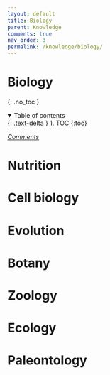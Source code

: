 ```yaml
---
layout: default
title: Biology
parent: Knowledge
comments: true
nav_order: 3
permalink: /knowledge/biology/
---
```

# Biology
{: .no_toc }
<details open markdown="block">
  <summary>
    Table of contents
  </summary>
  {: .text-delta }
1. TOC
{:toc}
</details>

[*Comments*]({{site.url}}{{page.url}}#comments)

# Nutrition

# Cell biology

# Evolution

# Botany

# Zoology

# Ecology

# Paleontology